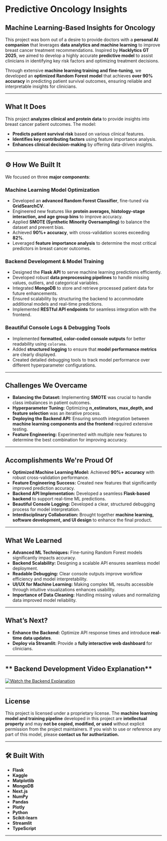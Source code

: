 # **Predictive Oncology Insights**

## **Machine Learning-Based Insights for Oncology**

This project was born out of a desire to provide doctors with a **personal AI companion** that leverages **data analytics and machine learning** to improve breast cancer treatment recommendations. Inspired by **Hacklytics GT 2025**, we aimed to develop a highly accurate **predictive model** to assist clinicians in identifying key risk factors and optimizing treatment decisions. 

Through extensive **machine learning training and fine-tuning**, we developed an **optimized Random Forest model** that achieves **over 90% accuracy** in predicting patient survival outcomes, ensuring reliable and interpretable insights for clinicians.

---

## **What It Does**

This project **analyzes clinical and protein data** to provide insights into breast cancer patient outcomes. The model:

- **Predicts patient survival risk** based on various clinical features.
- **Identifies key contributing factors** using feature importance analysis.
- **Enhances clinical decision-making** by offering data-driven insights.

---

## **⚙️ How We Built It**

We focused on three **major components**:

### **Machine Learning Model Optimization**

- Developed an **advanced Random Forest Classifier**, fine-tuned via **GridSearchCV**.
- Engineered new features like **protein averages, histology-stage interaction, and age group bins** to improve accuracy.
- Applied **SMOTE (Synthetic Minority Oversampling)** to balance the dataset and prevent bias.
- Achieved **90%+ accuracy**, with cross-validation scores exceeding **82%**.
- Leveraged **feature importance analysis** to determine the most critical predictors in breast cancer outcomes.

### **Backend Development & Model Training**

- Designed the **Flask API** to serve machine learning predictions efficiently.
- Developed robust **data preprocessing pipelines** to handle missing values, outliers, and categorical variables.
- Integrated **MongoDB** to store and retrieve processed patient data for future enhancements.
- Ensured scalability by structuring the backend to accommodate additional models and real-time predictions.
- Implemented **RESTful API endpoints** for seamless integration with the frontend.

### **Beautiful Console Logs & Debugging Tools**

- Implemented **formatted, color-coded console outputs** for better readability using `colorama`.
- Added **structured logging** to ensure that **model performance metrics** are clearly displayed.
- Created detailed debugging tools to track model performance over different hyperparameter configurations.

---

## **Challenges We Overcame**

- **Balancing the Dataset:** Implementing **SMOTE** was crucial to handle class imbalances in patient outcomes.
- **Hyperparameter Tuning:** Optimizing **n_estimators, max_depth, and feature selection** was an iterative process.
- **Deploying the Backend API:** Ensuring smooth integration between **machine learning components and the frontend** required extensive testing.
- **Feature Engineering:** Experimented with multiple new features to determine the best combination for improving accuracy.

---

## **Accomplishments We're Proud Of**

- **Optimized Machine Learning Model:** Achieved **90%+ accuracy** with robust cross-validation performance.
- **Feature Engineering Success:** Created new features that significantly improved prediction accuracy.
- **Backend API Implementation:** Developed a seamless **Flask-based backend** to support real-time ML predictions.
- **Beautiful Console Logging:** Developed a clear, structured debugging process for model interpretation.
- **Interdisciplinary Collaboration:** Brought together **machine learning, software development, and UI design** to enhance the final product.

---

## **What We Learned**

- **Advanced ML Techniques:** Fine-tuning Random Forest models significantly impacts accuracy.
- **Backend Scalability:** Designing a scalable API ensures seamless model deployment.
- **Readable Debugging:** Clear console outputs improve workflow efficiency and model interpretability.
- **UI/UX for Machine Learning:** Making complex ML results accessible through intuitive visualizations enhances usability.
- **Importance of Data Cleaning:** Handling missing values and normalizing data improved model reliability.

---

## **What’s Next?**

- **Enhance the Backend:** Optimize API response times and introduce **real-time data updates**.
- **Deploy via Streamlit:** Provide a **fully interactive web dashboard** for clinicians.

---

## ** Backend Development Video Explanation**

[![Watch the Backend Explanation](https://img.youtube.com/vi/Nr8mY4-Lj20/0.jpg)]([https://youtu.be/Nr8mY4-Lj20](https://youtu.be/ECB91mVgiTM))

---

## **License**

This project is licensed under a proprietary license. The **machine learning model and training pipeline** developed in this project are **intellectual property** and may **not be copied, modified, or used** without explicit permission from the project maintainers. If you wish to use or reference any part of this model, please **contact us for authorization.**

---

## **🛠 Built With**

- **Flask**
- **Kaggle**
- **Matplotlib**
- **MongoDB**
- **Next.js**
- **NumPy**
- **Pandas**
- **Plotly**
- **Python**
- **Scikit-learn**
- **Streamlit**
- **TypeScript**

  
---
